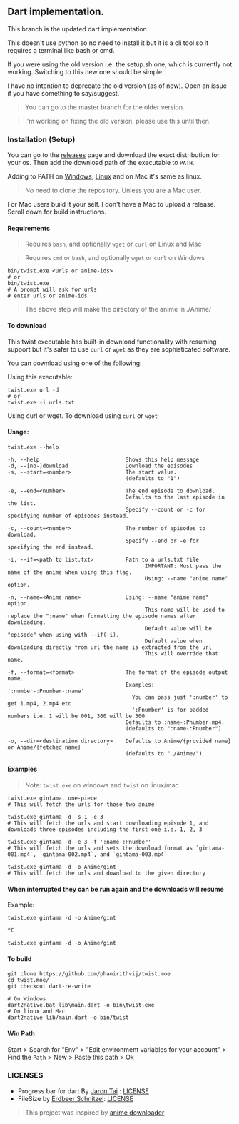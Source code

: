 ## Dart implementation.

This branch is the updated dart implementation.

This doesn't use python so no need to install it but it is a cli tool so it requires a terminal like bash or cmd.

If you were using the old version i.e. the setup.sh one, which is currently not working. Switching to this new one should be simple.

I have no intention to deprecate the old version (as of now). Open an issue if you have something to say/suggest.

> You can go to the master branch for the older version.

> I'm working on fixing the old version, please use this until then.

### Installation (Setup)

You can go to the [releases](https://github.com/phanirithvij/twist.moe/releases) page and download the exact distribution for your os.
Then add the download path of the executable to `PATH`.

Adding to PATH on [Windows](#win-path), [Linux](https://unix.stackexchange.com/a/26059/312058) and on Mac it's same as linux.

> No need to clone the repository. Unless you are a Mac user.

For Mac users build it your self. I don't have a Mac to upload a release. Scroll down for build instructions.

#### Requirements

> Requires `bash`, and optionally `wget` or `curl` on Linux and Mac

> Requires `cmd` or `bash`, and optionally `wget` or `curl` on Windows

```shell
bin/twist.exe <urls or anime-ids>
# or
bin/twist.exe
# A prompt will ask for urls
# enter urls or anime-ids
```

> The above step will make the directory of the anime in ./Anime/

#### To download

This twist executable has built-in download functionality with resuming support but it's safer to use `curl` or `wget` as they are sophisticated software.

You can download using one of the following:

Using this executable:

```shell
twist.exe url -d
# or
twist.exe -i urls.txt
```

Using curl or wget.
To download using `curl` or `wget`

#### Usage:

```
twist.exe --help
```

```
-h, --help                           Shows this help message
-d, --[no-]download                  Download the episodes
-s, --start=<number>                 The start value.
                                     (defaults to "1")

-e, --end=<number>                   The end episode to download.
                                     Defaults to the last episode in the list.
                                     Specify --count or -c for specifying number of episodes instead.

-c, --count=<number>                 The number of episodes to download.
                                     Specify --end or -e for specifying the end instead.

-i, --if=<path to list.txt>          Path to a urls.txt file
                                           IMPORTANT: Must pass the name of the anime when using this flag.
                                           Using: --name "anime name" option.

-n, --name=<Anime name>              Using: --name "anime name" option.
                                           This name will be used to replace the ":name" when formatting the episode names after downloading.
                                           Default value will be "episode" when using with --if(-i).
                                           Default value when downloading directly from url the name is extracted from the url
                                           This will override that name.

-f, --format=<format>                The format of the episode output name.
                                     Examples: ':number-:Pnumber-:name'
                                       You can pass just ':number' to get 1.mp4, 2.mp4 etc.
                                       ':Pnumber' is for padded numbers i.e. 1 will be 001, 300 will be 300
                                     Defaults to :name-:Pnumber.mp4.
                                     (defaults to ":name-:Pnumber")

-o, --dir=<destination directory>    Defaults to Anime/{provided name} or Anime/{fetched name}
                                     (defaults to "./Anime/")
```

#### Examples

> Note: `twist.exe` on windows and `twist` on linux/mac

```shell
twist.exe gintama, one-piece
# This will fetch the urls for those two anime
```

```shell
twist.exe gintama -d -s 1 -c 3
# This will fetch the urls and start downloading episode 1, and downloads three episodes including the first one i.e. 1, 2, 3
```

```shell
twist.exe gintama -d -e 3 -f ':name-:Pnumber'
# This will fetch the urls and sets the download format as `gintama-001.mp4`, `gintama-002.mp4`, and `gintama-003.mp4`
```

```shell
twist.exe gintama -d -o Anime/gint
# This will fetch the urls and download to the given directory
```

#### When interrupted they can be run again and the downloads will resume

Example:

```shell
twist.exe gintama -d -o Anime/gint

^C

twist.exe gintama -d -o Anime/gint

```

#### To build

```
git clone https://github.com/phanirithvij/twist.moe
cd twist.moe/
git checkout dart-re-write
```

```shell
# On Windows
dart2native.bat lib\main.dart -o bin\twist.exe
# On linux and Mac
dart2native lib/main.dart -o bin/twist
```

#### Win Path

Start > Search for "Env" > "Edit environment variables for your account" > Find the `Path` > New > Paste this path > Ok

### LICENSES

- Progress bar for dart By [Jaron Tai](https://github.com/jarontai/progress_bar) : [LICENSE](https://github.com/jarontai/progress_bar/blob/master/LICENSE)
- FileSize by [Erdbeer Schnitzel](https://github.com/erdbeerschnitzel/filesize.dart): [LICENSE](https://github.com/erdbeerschnitzel/filesize.dart#license)

> This project was inspired by [anime downloader](https://github.com/vn-ki/anime-downloader)
